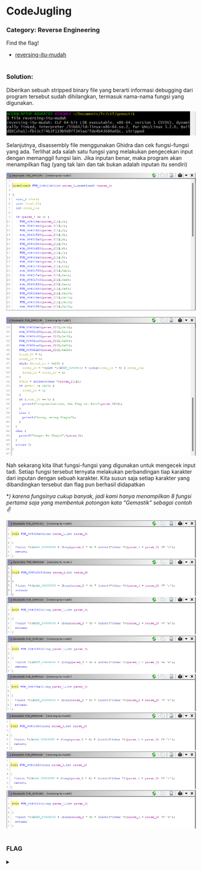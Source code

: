 # CodeJugling

### Category: Reverse Engineering

Find the flag!

- [reversing-itu-mudah](/Gemastik%202022/Reverse/CodeJugling/reversing-itu-mudah)
  <br><br>

### Solution:

Diberikan sebuah stripped binary file yang berarti informasi debugging dari program tersebut sudah dihilangkan, termasuk nama-nama fungsi yang digunakan.

![](/media/gem22-cj1.png)

Selanjutnya, disassembly file menggunakan Ghidra dan cek fungsi-fungsi yang ada. Terlihat ada salah satu fungsi yang melakukan pengecekan input dengan memanggil fungsi lain. Jika inputan benar, maka program akan menampilkan flag (yang tak lain dan tak bukan adalah inputan itu sendiri)

![](/media/gem22-cj2.png)

![](/media/gem22-cj3.png)

Nah sekarang kita lihat fungsi-fungsi yang digunakan untuk mengecek input tadi. Setiap fungsi tersebut ternyata melakukan perbandingan tiap karakter dari inputan dengan sebuah karakter. Kita susun saja setiap karakter yang dibandingkan tersebut dan flag pun berhasil didapatkan

\*_) karena fungsinya cukup banyak, jadi kami hanya menampilkan 8 fungsi pertama saja yang membentuk potongan kata “Gemastik” sebagai contoh✌️_

![](/media/gem22-cj-f1.png)
![](/media/gem22-cj-f2.png)
![](/media/gem22-cj-f3.png)
![](/media/gem22-cj-f4.png)
![](/media/gem22-cj-f5.png)
![](/media/gem22-cj-f6.png)
![](/media/gem22-cj-f7.png)
![](/media/gem22-cj-f8.png)
<br>
<br>

### FLAG

<details>
  <summary></summary>
  
Gemastik2022{st45iUn_MLG_k07a_b4rU}
</details>
